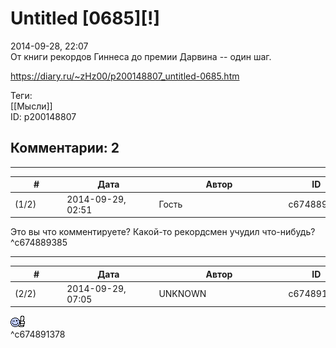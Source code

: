 Untitled [0685][!]
==================

  
2014-09-28, 22:07  
 От книги рекордов Гиннеса до премии Дарвина -- один шаг.   
  
<https://diary.ru/~zHz00/p200148807_untitled-0685.htm>  
  
Теги:  
[[Мысли]]  
ID: p200148807  


Комментарии: 2
--------------

  


---



|         #         |              Дата              |                     Автор                     |           ID           |
| --- | --- | --- | --- |
| (1/2) | 2014-09-29, 02:51 | Гость | c674889385 |

  
 Это вы что комментируете? Какой-то рекордсмен учудил что-нибудь?   
 ^c674889385

---



|         #         |              Дата              |                     Автор                     |           ID           |
| --- | --- | --- | --- |
| (2/2) | 2014-09-29, 07:05 | UNKNOWN | c674891378 |

  
 ![:vo:](pics/620483.gif)   
 ^c674891378